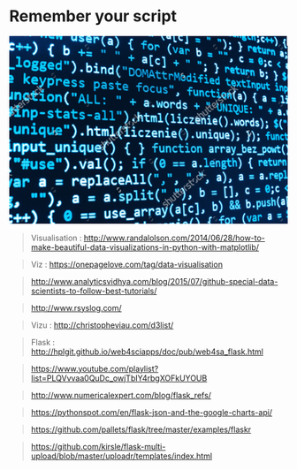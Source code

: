 # Remember your script

![MetaStore remote database](https://github.com/amoussoubaruch/My_scripts/blob/master/Img/script.png)


> Visualisation : http://www.randalolson.com/2014/06/28/how-to-make-beautiful-data-visualizations-in-python-with-matplotlib/

> Viz : https://onepagelove.com/tag/data-visualisation

> http://www.analyticsvidhya.com/blog/2015/07/github-special-data-scientists-to-follow-best-tutorials/

> http://www.rsyslog.com/

> Vizu : http://christopheviau.com/d3list/

> Flask : http://hplgit.github.io/web4sciapps/doc/pub/web4sa_flask.html

> https://www.youtube.com/playlist?list=PLQVvvaa0QuDc_owjTbIY4rbgXOFkUYOUB

> http://www.numericalexpert.com/blog/flask_refs/

> https://pythonspot.com/en/flask-json-and-the-google-charts-api/

> https://github.com/pallets/flask/tree/master/examples/flaskr

> https://github.com/kirsle/flask-multi-upload/blob/master/uploadr/templates/index.html



